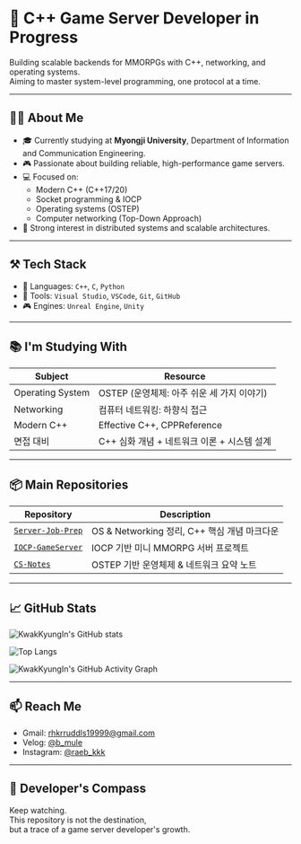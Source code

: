 # 🧠 C++ Game Server Developer in Progress

Building scalable backends for MMORPGs with C++, networking, and operating systems.  
Aiming to master system-level programming, one protocol at a time.

---

## 👨‍💻 About Me

- 🎓 Currently studying at **Myongji University**, Department of Information and Communication Engineering.  
- 🎮 Passionate about building reliable, high-performance game servers.  
- 💻 Focused on:
  - Modern C++ (C++17/20)
  - Socket programming & IOCP
  - Operating systems (OSTEP)
  - Computer networking (Top-Down Approach)
- 🧠 Strong interest in distributed systems and scalable architectures.

---

## ⚒️ Tech Stack

- 💬 Languages: `C++`, `C`, `Python`
- 🔧 Tools: `Visual Studio`, `VSCode`, `Git`, `GitHub`
- 🎮 Engines: `Unreal Engine`, `Unity`

---

## 📚 I'm Studying With

| Subject | Resource |
|--------|----------|
| Operating System | OSTEP (운영체제: 아주 쉬운 세 가지 이야기) |
| Networking | 컴퓨터 네트워킹: 하향식 접근 |
| Modern C++ | Effective C++, CPPReference |
| 면접 대비 | C++ 심화 개념 + 네트워크 이론 + 시스템 설계 |

---

## 📦 Main Repositories

| Repository | Description |
|------------|-------------|
| [`Server-Job-Prep`](https://github.com/KwakKyungIn/Server-Job-Prep) | OS & Networking 정리, C++ 핵심 개념 마크다운 |
| [`IOCP-GameServer`](https://github.com/KwakKyungIn/IOCP-GameServer) | IOCP 기반 미니 MMORPG 서버 프로젝트 |
| [`CS-Notes`](https://github.com/KwakKyungIn/CS-Notes) | OSTEP 기반 운영체제 & 네트워크 요약 노트 |

---

## 📈 GitHub Stats

![KwakKyungIn's GitHub stats](https://github-readme-stats.vercel.app/api?username=KwakKyungIn&show_icons=true&theme=default&hide_title=false&hide_rank=false)

![Top Langs](https://github-readme-stats.vercel.app/api/top-langs/?username=KwakKyungIn&layout=compact&theme=default)

![KwakKyungIn's GitHub Activity Graph](https://github-readme-activity-graph.vercel.app/graph?username=KwakKyungIn&theme=light)

---

## 📫 Reach Me

- Gmail: [rhkrruddls19999@gmail.com](mailto:rhkrruddls19999@gmail.com)
- Velog: [@b_mule](https://velog.io/@b_mule/posts)
- Instagram: [@raeb_kkk](https://www.instagram.com/raeb_kkk)

---

## 🧭 Developer's Compass

Keep watching.  
This repository is not the destination,  
but a trace of a game server developer's growth.
